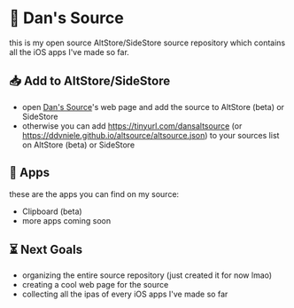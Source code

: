 # 📂 Dan's Source
this is my open source AltStore/SideStore source repository which contains all the iOS apps I've made so far.

## 📥 Add to AltStore/SideStore
- open [Dan's Source](https://ddvniele.github.io/altsource)'s web page and add the source to AltStore (beta) or SideStore
 - otherwise you can add https://tinyurl.com/dansaltsource (or https://ddvniele.github.io/altsource/altsource.json) to your sources list on AltStore (beta) or SideStore

## 🔖 Apps
these are the apps you can find on my source:
- Clipboard (beta)
- more apps coming soon

## ⏳ Next Goals
- organizing the entire source repository (just created it for now lmao)
- creating a cool web page for the source
- collecting all the ipas of every iOS apps I've made so far